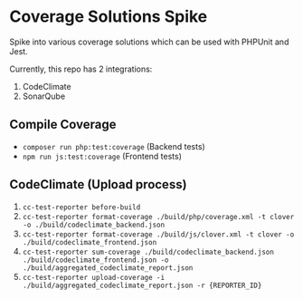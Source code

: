 # Coverage Solutions Spike
Spike into various coverage solutions which can be used with PHPUnit and Jest.

Currently, this repo has 2 integrations:
1. CodeClimate
2. SonarQube

## Compile Coverage
- `composer run php:test:coverage` (Backend tests)
- `npm run js:test:coverage` (Frontend tests)

## CodeClimate (Upload process)
1. `cc-test-reporter before-build`
2. `cc-test-reporter format-coverage ./build/php/coverage.xml -t clover -o ./build/codeclimate_backend.json`
3. `cc-test-reporter format-coverage ./build/js/clover.xml -t clover -o ./build/codeclimate_frontend.json`
4. `cc-test-reporter sum-coverage ./build/codeclimate_backend.json ./build/codeclimate_frontend.json -o ./build/aggregated_codeclimate_report.json`
5. `cc-test-reporter upload-coverage -i ./build/aggregated_codeclimate_report.json -r {REPORTER_ID}`